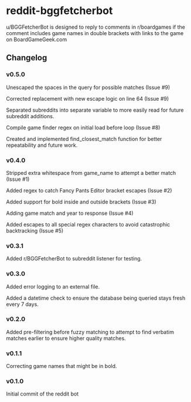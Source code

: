 # reddit-bggfetcherbot
u/BGGFetcherBot is designed to reply to comments in r/boardgames if the comment includes game names in double brackets with links to the game on BoardGameGeek.com

## Changelog
### v0.5.0
Unescaped the spaces in the query for possible matches (Issue #9)

Corrected replacement with new escape logic on line 64 (Issue #9)

Separated subreddits into separate variable to more easily read for future subreddit additions. 

Compile game finder regex on initial load before loop (Issue #8)

Created and implemented find_closest_match function for better repeatability and future work.
### v0.4.0
Stripped extra whitespace from game_name to attempt a better match (Issue #1)

Added regex to catch Fancy Pants Editor bracket escapes (Issue #2)

Added support for bold inside and outside brackets (Issue #3)

Adding game match and year to response (Issue #4)

Added escapes to all special regex characters to avoid catastrophic backtracking (Issue #5)
### v0.3.1
Added r/BGGFetcherBot to subreddit listener for testing.
### v0.3.0
Added error logging to an external file.

Added a datetime check to ensure the database being queried stays fresh every 7 days.
### v0.2.0
Added pre-filtering before fuzzy matching to attempt to find verbatim matches earlier to ensure higher quality matches.
### v0.1.1
Correcting game names that might be in bold.
### v0.1.0
Initial commit of the reddit bot